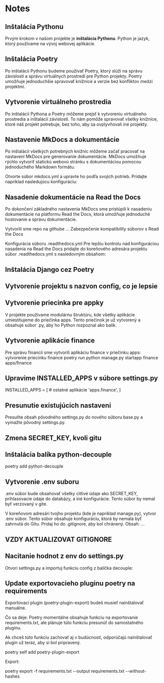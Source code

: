 # Notes

## Inštalácia Pythonu

Prvým krokom v našom projekte je **inštalácia Pythonu**. Python je jazyk, ktorý používame na vývoj webovej aplikácie.

<!-- https://www.python.org/downloads/

```bash
python --version
python3 --version
``` -->

## Inštalácia Poetry

Po inštalácii Pythonu budeme používať Poetry, ktorý slúži na správu závislostí a správu virtuálnych prostredí pre Python projekty. Poetry umožňuje jednoduchšie spravovať knižnice a verzie bez konfliktov medzi projektmi.

<!--
```bash
curl -sSL https://install.python-poetry.org | python3 
pipx install poetry
poetry --version
``` -->

## Vytvorenie virtuálneho prostredia

Po inštalácii Pythona a Poetry môžeme prejsť k vytvoreniu virtuálneho prostredia a inštalácii závislostí. To nám pomôže spravovať všetky knižnice, ktoré náš projekt potrebuje, bez toho, aby sa ovplyvňovali iné projekty.

<!--
```bash
poetry init
poetry add <názov_knižnice>

``` -->

## Nastavenie MkDocs a dokumentácie

Po inštalácii všetkých potrebných knižníc môžeme začať pracovať na nastavení MkDocs pre generovanie dokumentácie. MkDocs umožňuje rýchlo vytvoriť statickú webovú stránku s dokumentáciou pomocou jednoduchého Markdown formátu.

<!--
```bash
mkdocs new . (. znamena, ze v tomto priecinku)

``` -->

Otvorte súbor mkdocs.yml a upravte ho podľa svojich potrieb. Pridajte napríklad nasledujúcu konfiguráciu:

<!-- ```yaml
site_name: ZenovateX Documentation
theme:
  name: 'readthedocs'
``` -->

<!-- ```bash
mkdocs serve
``` -->

## Nasadenie dokumentácie na Read the Docs

Po dokončení základného nastavenia MkDocs sme pristúpili k nasadeniu dokumentácie na platformu Read the Docs, ktorá umožňuje jednoduché hostovanie a správu dokumentácie.

Vytvorili sme repo na githube ...
Zabezpečenie kompatibility súborov s Read the Docs

<!-- ```bash
poetry export -f requirements.txt --output requirements.txt --without-hashes
``` -->

Konfigurácia súboru .readthedocs.yml
Pre lepšiu kontrolu nad konfiguráciou nasadenia na Read the Docs pridajte do koreňového adresára projektu súbor .readthedocs.yml s nasledovným obsahom:

<!-- ```yaml
version: 2

build:
  os: ubuntu-24.04
  tools:
    python: "3"

python:
  install:
    - requirements: requirements.txt

mkdocs:
  configuration: mkdocs.yml
  ``` -->

## Inštalácia Django cez Poetry

## Vytvorenie projektu s nazvon config, co je lepsie

<!-- poetry add django 
poetry shell - pre venv alebo prikaz s poetry run...
poetry run django-admin startproject config .
-->

## Vytvorenie priecinka pre appky

V projekte používame modulárnu štruktúru, kde všetky aplikácie umiestňujeme do priečinka apps. Tento priečinok je už vytvorený a obsahuje súbor <!-- __init__ -->.py, aby ho Python rozpoznal ako balík.
<!-- mkdir apps
touch apps/__init__.py -->

## Vytvorenie aplikácie finance

Pre správu financií sme vytvorili aplikáciu finance v priečinku apps:
vytvorenie priecinku finance
poetry run python manage.py startapp finance apps/finance

## Upravime INSTALLED_APPS v súbore settings.py

INSTALLED_APPS = [
    # ostatné aplikácie
    'apps.finance',
]

## Presunutie existujúcich nastaveni

Presuňte obsah pôvodného settings.py do nového súboru base.py a vymažte pôvodný settings.py.

## Zmena SECRET_KEY, kvoli gitu

## Inštalácia balíka python-decouple

poetry add python-decouple

## Vytvorenie .env suboru

.env súbor bude obsahovať všetky citlivé údaje ako SECRET_KEY, prihlasovacie údaje do databázy, a iné konfigurácie. Tento súbor by nemal byť verzovaný v gite.

V koreňovom adresári tvojho projektu (kde je napríklad manage.py), vytvor .env súbor. Tento súbor obsahuje konfiguráciu, ktorá by nemala byť zahrnutá do Gitu. Pridaj ho do .gitignore, aby bol chránený.
Obsah: ...

<!-- SECRET_KEY=
DEBUG=
DATABASE_URL=
ALLOWED_HOSTS= -->

## VZDY AKTUALIZOVAT GITIGNORE

## Nacitanie hodnot z env do settings.py

Otvori settings.py a importuj funkciu config z balíčka decouple:

<!-- from decouple import config

# Secret key
SECRET_KEY = config("SECRET_KEY")

# Debug mode 
DEBUG = config("DEBUG")

# Allowed hosts 
ALLOWED_HOSTS = config("ALLOWED_HOSTS")

# Database settings
DATABASES = {
    "default": {
        "ENGINE": "django.db.backends.postgresql",
        "NAME": config("DB_NAME"),
        "USER": config("DB_USER"),
        "PASSWORD": config("DB_PASSWORD"),
        "HOST": config("DB_HOST"),
        "PORT": config("DB_PORT"),
    }
} -->

## Update exportovacieho pluginu poetry na requirements

Exportovací plugin (poetry-plugin-export) budeš musieť nainštalovať manuálne.

Čo sa deje:
  Poetry momentálne obsahuje funkciu na exportovanie requirements.txt, ale plánuje túto funkciu presunúť do samostatného pluginu.

  Ak chceš túto funkciu zachovať aj v budúcnosti, odporúčajú nainštalovať plugin už teraz, aby si bol pripravený.

poetry self add poetry-plugin-export

Export:

poetry export -f requirements.txt --output requirements.txt --without-hashes

<!-- 

erp/
├── erp/                     # Hlavná aplikácia Django (core nastavenia)
│   ├── settings.py
│   ├── urls.py              # Vstupný bod pre URL
│   ├── wsgi.py
│   └── asgi.py
├── finances/                # Modul Financie
│   ├── models/
│   │   ├── __init__.py
│   │   ├── budget.py        # Model pre rozpočet
│   │   ├── expenses.py      # Model pre výdavky
│   │   └── accounting.py    # Model pre účtovníctvo
│   ├── views/
│   │   ├── __init__.py
│   │   ├── budget_views.py
│   │   └── expenses_views.py
│   ├── urls.py
│   ├── tests/
│   │   ├── test_budget.py
│   │   └── test_expenses.py
│   └── templates/
│       └── finances/
│           ├── budget_list.html
│           └── expense_detail.html
├── calendar/                # Modul Kalendár
├── wellness/                # Modul Zdravie a wellness
├── tasks/                   # Modul Úlohy a produktivita
├── analytics/               # Modul Analytika a reporty
└── common/                  # Zdieľané komponenty (napr. autentifikácia, notifikácie)
    ├── models.py
    ├── utils.py
    ├── serializers.py
    └── middleware.py

warehouse/
├── __init__.py
├── admin.py
├── apps.py
├── migrations/
├── models/
│   ├── __init__.py
│   ├── inventory.py       # Modely pre inventár
│   ├── orders.py          # Modely pre objednávky
│   └── suppliers.py       # Modely pre dodávateľov
├── views/
│   ├── __init__.py
│   ├── inventory_views.py # Views pre inventár
│   ├── order_views.py     # Views pre objednávky
│   └── supplier_views.py  # Views pre dodávateľov
├── serializers/
│   ├── __init__.py
│   ├── inventory_serializers.py
│   └── order_serializers.py
├── urls.py
├── tests/
│   ├── __init__.py
│   ├── test_inventory.py
│   └── test_orders.py
└── templates/
    └── warehouse/
        ├── inventory/
        ├── orders/
        └── suppliers/

1. Financie

    • Správa príjmov a výdavkov
    • Sledovanie investícií
    • Plánovanie rozpočtu
    • Štatistiky a reporty
    • Účtovníctvo a fakturácia

2. Bankové účty a investičné portfólio

    • Import bankových výpisov
    • Správa rôznych účtov a investícií
    • Sledovanie stavu účtov a investičných výnosov
    • Scrapovanie a automatické sledovanie aktuálneho stavu investícií (napr. ceny akcií, stav účtov)

3. Pracovný čas a projektový manažment

    • Sledovanie odpracovaných hodín
    • Správa úloh a projektov
    • Výkaz práce a generovanie reportov

4. Kalendár a plánovač

    • Integrovaný alebo synchronizovaný kalendár (napr. s Google Calendar)
    • Plánovanie úloh a udalostí
    • Nastavovanie pripomienok a upozornení

5. Denník a poznámky

    • Osobný denník na denné záznamy
    • Ukladanie poznámok podľa kategórií
    • Rýchle poznámky a todo zoznamy

6. Úlohy a produktivita

    • Denné, týždenné a dlhodobé ciele
    • Organizovanie úloh podľa priority a kategórií
    • Sledovanie pokroku v jednotlivých úlohách

7. Zdravie a wellness

    • Sledovanie zdravotných údajov (napr. váha, spánok, fyzická aktivita)
    • Záznamy o návštevách lekárov, procedúrach a liekoch
    • Ciele pre wellness (napr. cvičenie, diéta)

8. Stravovanie a nákupný zoznam

    • Plánovanie jedálničkov a rozpis stravy
    • Nákupné zoznamy
    • Sledovanie výdajov na potraviny

9. Cestovanie a plánovanie výletov

    • Správa cestovných plánov
    • Ukladanie itinerárov a rezervácií
    • Rozpočty a výdavky na cesty

10. Dokumenty a osobná administratíva

    • Ukladanie a manažovanie osobných dokumentov (napr. faktúry, potvrdenia)
    • Rýchly prístup k dôležitým dokumentom

11. Kontakty a CRM (správa kontaktov)

    • Evidencia dôležitých kontaktov
    • Pripomienky na kontaktovanie dôležitých osôb (napr. pripomienky na stretnutia)

12. Vzdelávanie a osobný rast

    • Evidencia kníh, kurzov a vzdelávacích aktivít
    • Záznamy z učenia (poznámky, úlohy, sledovanie pokroku)
    • Osobné a profesionálne ciele

13. Hobby a záľuby

    • Záznamy o aktivitách a záľubách (napr. šport, tvorba, umenie)
    • Ciele pre voľnočasové aktivity
    • Sledovanie pokroku a projektov v rámci hobby

14. Šetrenie a dlhodobé ciele

    • Finančné ciele a plánovanie šetrenia
    • Sledovanie cieľov a pokroku

15. Pripomienky a upozornenia

    • Pripomienky na dôležité udalosti (narodeniny, výročia)
    • Notifikácie pre osobné a pracovné úlohy

16. Sklad a správa majetku

    • Sledovanie osobného majetku a inventára
    • Správa majetku (napr. elektronika, nábytok, cennosti)

17. Bytové a domáce povinnosti

    • Údržba domácnosti (pripomienky na opravy, upratovanie)
    • Sledovanie stavu a údržby domácich spotrebičov

18. Automatizácie a integrácie

    • Integrácie s rôznymi aplikáciami (napr. Google Calendar, bankové API)
    • Automatizované úlohy (napr. spracovanie výpisov, notifikácie)

19. Osobná bezpečnosť a heslá

    • Správa hesiel a dôležitých informácií
    • Evidencia bezpečnostných opatrení (napr. dvojfaktorová autentifikácia)

20. Plánovanie a pripomienky v dlhodobom horizonte

    • Nastavenie ročných cieľov a plánov
    • Pravidelné pripomienky na dôležité dlhodobé úlohy

21. Analytika a reporty

    • Prehľady a štatistiky (napr. finančné výkazy, sledovanie návykov)
    • Export údajov a reportovanie podľa kategórií

22. AI asistent a automatické odporúčania

    • Automatické odporúčania na základe dát (napr. výdavkové vzorce, zlepšenie efektivity)
    • Integrácia s NLP modelmi na analyzovanie textov a záznamov (napr. sumarizácie poznámok)

23. Životné ciele a plány

    • Evidencia osobných a životných cieľov
    • Dlhodobé plány (napr. úspory na bývanie, dôchodok)

24. Denné rutiny a návyky

    • Sledovanie denných návykov a rutín (napr. ranná rutina, cvičenie)
    • Nastavenie pripomienok na dodržiavanie denných návykov

take nieco...
 -->